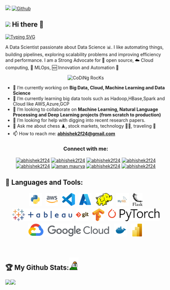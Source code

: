 ![](https://visitor-badge.laobi.icu/badge?page_id=abhishek2f24.abhishek2f24)
[![Github](https://img.shields.io/github/followers/abhishek2f24?label=Follow&style=social)](https://github.com/abhishek2f24)
### <h2> <img src="https://emojis.slackmojis.com/emojis/images/1588315024/8823/hyperkitty.gif?1588315024" width="30" />&nbsp;Hi there 👋
[![Typing SVG](https://readme-typing-svg.herokuapp.com/?lines=<Coders>;I+am+<Abhishek>)](https://git.io/typing-svg)

A Data Scientist passionate about Data Science :bar_chart:. I like automating things, building pipelines, exploring scalability problems and improving efficiency and performance. I am a Strong Advocate for 📜 open source, :cloud: Cloud computing, 🚀 MLOps, :new: Innovation and Automation :robot: 
<p align='center'>
  <img src="https://github.com/SP-XD/SP-XD/blob/main/images/dev-working_rounded.gif?raw=true" href="https://github.com/sp-xd" alt="CoDiNg RocKs"  width="550"/><p>

- 🔭 I’m currently working on **Big Data, Cloud, Machine Learning and Data Science**
- 🌱 I’m currently learning big data tools such as Hadoop,HBase,Spark and Cloud like AWS,Azure,GCP
- 👯 I’m looking to collaborate on **Machine Learning, Natural Language Processing and Deep Learning projects (from scratch to production)**
- 🤔 I’m looking for help with digging into recent research papers.
- 💬 Ask me about chess :chess_pawn:, stock markets, technology :technologist:, traveling :compass:
- 📫 How to reach me: **abhishek2f24@gmail.com** 



<h3 align="center">Connect with me:</h3>
<p align="center">
<a href="https://twitter.com/abhishek2f24" target="blank"><img align="center" src="https://cdn.jsdelivr.net/npm/simple-icons@3.0.1/icons/twitter.svg" alt="abhishek2f24" height="30" width="40" /></a>
<a href="https://linkedin.com/in/abhishek2f24" target="blank"><img align="center" src="https://cdn.jsdelivr.net/npm/simple-icons@3/icons/linkedin.svg" alt="abhishek2f24" height="30" width="40" /></a>
<a href="https://stackoverflow.com/users/users/6696935/abhishek2f24" target="blank"><img align="center" src="https://cdn.jsdelivr.net/npm/simple-icons@3.0.1/icons/stackoverflow.svg" alt="abhishek2f24" height="30" width="40" /></a>
<a href="https://facebook.com/abhishek2f24" target="blank"><img align="center" src="https://cdn.jsdelivr.net/npm/simple-icons@3.0.1/icons/facebook.svg" alt="abhishek2f24" height="30" width="40" /></a>
<a href="https://instagram.com/abhishek2f24" target="blank"><img align="center" src="https://cdn.jsdelivr.net/npm/simple-icons@3.0.1/icons/instagram.svg" alt="abhishek2f24" height="30" width="40" /></a>
<a href="https://www.youtube.com/channel/UCy9aQiB05xGLymxkjyHb3Eg" target="blank"><img align="center" src="https://cdn.jsdelivr.net/npm/simple-icons@3.0.1/icons/youtube.svg" alt="aman maurya" height="30" width="40" /></a>
<a href="https://www.codechef.com/users/abhishek2f24" target="blank"><img align="center" src="https://cdn.jsdelivr.net/npm/simple-icons@3.1.0/icons/codechef.svg" alt="abhishek2f24" height="30" width="40" /></a>
<a href="https://www.hackerrank.com/abhishek2f24" target="blank"><img align="center" src="https://cdn.jsdelivr.net/npm/simple-icons@3.0.1/icons/hackerrank.svg" alt="abhishek2f24" height="30" width="40" /></a>
</p>


## 🧰 Languages and Tools:
<p align="center">
<img src="https://raw.githubusercontent.com/github/explore/80688e429a7d4ef2fca1e82350fe8e3517d3494d/topics/python/python.png" alt="Python" height="40" style="vertical-align:top; margin:4px">
<img src="https://raw.githubusercontent.com/github/explore/80688e429a7d4ef2fca1e82350fe8e3517d3494d/topics/aws/aws.png" alt="Javascript" height="40" style="vertical-align:top; margin:4px">
<img src="https://raw.githubusercontent.com/github/explore/80688e429a7d4ef2fca1e82350fe8e3517d3494d/topics/visual-studio-code/visual-studio-code.png" alt="VS Code" height="40" style="vertical-align:top; margin:4px">
<img src="https://raw.githubusercontent.com/github/explore/80688e429a7d4ef2fca1e82350fe8e3517d3494d/topics/azure/azure.png" alt="Bootstrap" height="40" style="vertical-align:top; margin:4px">
<img src="https://raw.githubusercontent.com/abhishek2f24/abhishek2f24/master/assets/hadoop.svg" alt="hadoop" height="40" style="vertical-align:top; margin:4px">
<img src="https://raw.githubusercontent.com/github/explore/80688e429a7d4ef2fca1e82350fe8e3517d3494d/topics/mysql/mysql.png" alt="MySQL" height="40" style="vertical-align:top; margin:4px">
<img src="https://raw.githubusercontent.com/abhishek2f24/abhishek2f24/master/assets/flask.svg" alt="flask" height="40" style="vertical-align:top; margin:4px">
<img src="https://raw.githubusercontent.com/abhishek2f24/abhishek2f24/master/assets/tableau.svg" alt="tableau" height="40" style="vertical-align:top; margin:4px">
<img src="https://raw.githubusercontent.com/github/explore/80688e429a7d4ef2fca1e82350fe8e3517d3494d/topics/git/git.png" alt="Git" height="40" style="vertical-align:top; margin:4px">
<img src="https://raw.githubusercontent.com/abhishek2f24/abhishek2f24/master/assets/tf.svg" alt="tensorflow" height="40" style="vertical-align:top; margin:4px">
<img src="https://raw.githubusercontent.com/abhishek2f24/abhishek2f24/master/assets/pytorch.svg" alt="PyTorch" height="40" style="vertical-align:top; margin:4px" alt="Windows" height="40" style="vertical-align:top; margin:4px">
<img src="https://raw.githubusercontent.com/abhishek2f24/abhishek2f24/master/assets/gcp.svg" alt="GCP" height="40" style="vertical-align:top; margin:4px">
<img src="https://raw.githubusercontent.com/abhishek2f24/abhishek2f24/master/assets/docker.svg" alt="Docker" height="40" style="vertical-align:top; margin:4px">
<img src="https://raw.githubusercontent.com/abhishek2f24/abhishek2f24/master/assets/powerbi.svg" alt="PowerBI" height="40" style="vertical-align:top; margin:4px">

</p>

<br />


## :trophy: My Github Stats:<img src="https://raw.githubusercontent.com/ItsAnunesS/ItsAnunesS/master/src/img/parrots/flags/indiaparrot.gif" width="30" height="40"/></h2>

<!--
![GitHub stats](https://readme-stats-cfgj2cxdy.vercel.app/api?username=abhishek2f24&count_private=true&show_icons=true&theme=tokyonight)
![Top Langs](https://readme-stats-cfgj2cxdy.vercel.app/api/top-langs/?username=abhishek2f24&hide=php&theme=tokyonight)
-->
<div>
<a href="https://github-readme-stats.vercel.app/api?username=abhishek2f24&theme=tokyonight">
  <img  align="left" src="https://github-readme-stats.vercel.app/api?username=abhishek2f24&count_private=true&show_icons=true&theme=tokyonight" />
</a>
<a href="https://github-readme-stats.vercel.app/api/top-langs/?username=abhishek2f24&hide=php&theme=tokyonight">
  <img align="left" src="https://github-readme-stats.vercel.app/api/top-langs/?username=abhishek2f24&hide=php&theme=tokyonight" />
</a>
</div>




[linkedin]: https://linkedin.com/in/abhishek2f24
[mail]: mailto:abhishek2f24@gmail.com
